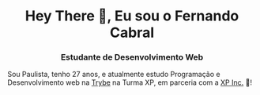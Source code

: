 <h1 align="center">Hey There 👋, Eu sou o Fernando Cabral</h1>
<h3 align="center">Estudante de Desenvolvimento Web</h3>

<p>
  Sou Paulista, tenho 27 anos, e atualmente estudo Programação e Desenvolvimento web na <a href="https://betrybe.com">Trybe</a>  na Turma XP, em parceria com a <a href="https://www.xpinc.com/">XP Inc.</a> 🚀!</p>
